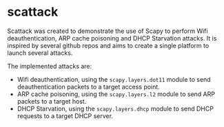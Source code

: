 # scattack

Scattack was created to demonstrate the use of Scapy to perform Wifi deauthentication, ARP cache poisoning and DHCP Starvation attacks.
It is inspired by several github repos and aims to create a single platform to launch several attacks.

The implemented attacks are:

- Wifi deauthentication, using the `scapy.layers.dot11` module to send deauthentication packets to a target access point.
- ARP cache poisoning, using the `scapy.layers.l2` module to send ARP packets to a target host.
- DHCP Starvation, using the `scapy.layers.dhcp` module to send DHCP requests to a target DHCP server.
